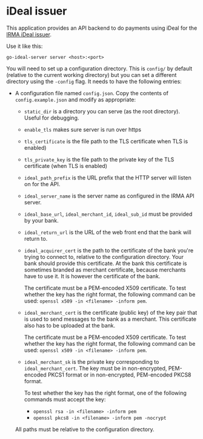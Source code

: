 # iDeal issuer

This application provides an API backend to do payments using iDeal for the
[IRMA iDeal issuer](https://github.com/privacybydesign/irma_ideal_server).


Use it like this:

```
go-ideal-server server <host>:<port>
```

You will need to set up a configuration directory. This is `config/` by default
(relative to the current working directory) but you can set a different
directory using the `-config` flag. It needs to have the following entries:

  * A configuration file named `config.json`. Copy the contents of
    `config.example.json` and modify as appropriate:
      * `static_dir` is a directory you can serve (as the root directory).
        Useful for debugging.
      * `enable_tls` makes sure server is run over https
      * `tls_certificate` is the file path to the TLS certificate 
        when TLS is enabled)
      * `tls_private_key` is the file path to the private key of the TLS 
        certificate (when TLS is enabled)
      * `ideal_path_prefix` is the URL prefix that the HTTP server will listen
        on for the API.
      * `ideal_server_name` is the server name as configured in the IRMA API
        server.
      * `ideal_base_url`, `ideal_merchant_id`, `ideal_sub_id` must be provided
        by your bank.
      * `ideal_return_url` is the URL of the web front end that the bank will
        return to.
      * `ideal_acquirer_cert` is the path to the certificate of the bank you're
        trying to connect to, relative to the configuration directory. Your bank
        should provide this certificate. At the bank this certificate is sometimes
        branded as merchant certificate, because merchants have to use it. It is
        however the certificate of the bank. 
        
        The certificate must be a PEM-encoded X509 certificate. To test whether 
        the key has the right format, the following command can be used:
        `openssl x509 -in <filename> -inform pem`.
      * `ideal_merchant_cert` is the certificate (public key) of the key pair
        that is used to send messages to the bank as a merchant. This certificate
        also has to be uploaded at the bank. 
        
        The certificate must be a PEM-encoded X509 certificate. To test whether 
        the key has the right format, the following command can be used:
        `openssl x509 -in <filename> -inform pem`.
      * `ideal_merchant_sk` is the private key corresponding to `ideal_merchant_cert`.
        The key must be in non-encrypted, PEM-encoded PKCS1 format or in 
        non-encrypted, PEM-encoded PKCS8 format. 
        
        To test whether the key has the right format, one of the following commands
        must accept the key:
        * `openssl rsa -in <filename> -inform pem`
        * `openssl pkcs8 -in <filename> -inform pem -nocrypt`
        
     All paths must be relative to the configuration directory.
